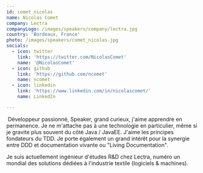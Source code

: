 ```yaml
---
id: comet_nicolas
name: Nicolas Comet
company: Lectra
companyLogo: /images/speakers/company/lectra.jpg
country: 'Bordeaux, France'
photo: /images/speakers/comet_nicolas.jpg
socials:
  - icon: twitter
    link: 'https://twitter.com/NicolasComet'
    name: '@NicolasComet'
  - icon: github
    link: 'https://github.com/ncomet'
    name: ncomet
  - icon: linkedin
    link: 'https://www.linkedin.com/in/nicolascomet/'
    name: LinkedIn

---
```


​
Développeur passionné, Speaker, grand curieux, j'aime apprendre en permanence. Je ne m'attache pas à une technologie en particulier, même si je gravite plus souvent du côté Java / JavaEE. J'aime les principes fondateurs du TDD. Je porte également un grand intérêt pour la synergie entre DDD et documentation vivante ou "Living Documentation". 

Je suis actuellement ingénieur d'études R&D chez Lectra, numéro un mondial des solutions dédiées à l'industrie textile (logiciels & machines).
